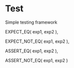 # Test
Simple testing framework

EXPECT_EQ( exp1, exp2 ),

EXPECT_NOT_EQ( exp1, exp2 ),

ASSERT_EQ( exp1, exp2 ),

ASSERT_NOT_EQ( exp1, exp2 )

